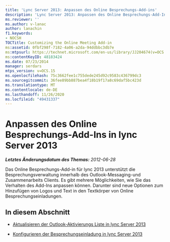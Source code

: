 ```yaml
---
title: 'Lync Server 2013: Anpassen des Online Besprechungs-Add-ins'
description: 'Lync Server 2013: Anpassen des Online Besprechungs-Add-Ins.'
ms.reviewer: ''
ms.author: v-lanac
author: lanachin
f1.keywords:
- NOCSH
TOCTitle: Customizing the Online Meeting Add-in
ms:assetid: 0fbf298f-7182-4a06-a2da-94ddbbc3db7e
ms:mtpsurl: https://technet.microsoft.com/en-us/library/JJ204674(v=OCS.15)
ms:contentKeyID: 48183424
ms.date: 07/23/2014
manager: serdars
mtps_version: v=OCS.15
ms.openlocfilehash: 75c3662fee1c755dede245d92c9583c436799dc3
ms.sourcegitcommit: 36fee89bb887bea4f18b19f17a8c69daf5bc423d
ms.translationtype: MT
ms.contentlocale: de-DE
ms.lasthandoff: 11/26/2020
ms.locfileid: "49431337"
---
```

# <a name="customizing-the-online-meeting-add-in-in-lync-server-2013"></a>Anpassen des Online Besprechungs-Add-Ins in lync Server 2013

<div data-xmlns="http://www.w3.org/1999/xhtml">

<div class="topic" data-xmlns="http://www.w3.org/1999/xhtml" data-msxsl="urn:schemas-microsoft-com:xslt" data-cs="https://msdn.microsoft.com/">

<div data-asp="https://msdn2.microsoft.com/asp">



</div>

<div id="mainSection">

<div id="mainBody">

<span> </span>

_**Letztes Änderungsdatum des Themas:** 2012-06-28_

Das Online Besprechungs-Add-in für lync 2013 unterstützt die Besprechungsverwaltung innerhalb des Outlook-Messaging-und Zusammenarbeits Clients. Es gibt mehrere Möglichkeiten, wie Sie das Verhalten des Add-Ins anpassen können. Darunter sind neue Optionen zum Hinzufügen von Logos und Text in den Textkörper von Online Besprechungseinladungen.

<div>

## <a name="in-this-section"></a>In diesem Abschnitt

  - [Aktualisieren der Outlook-Aktivierungs Liste in lync Server 2013](lync-server-2013-updating-the-outlook-enable-list.md)

  - [Konfigurieren der Besprechungseinladung in lync Server 2013](lync-server-2013-configuring-the-meeting-invitation.md)

</div>

</div>

<span> </span>

</div>

</div>

</div>

